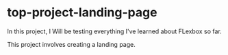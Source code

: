 # top-project-landing-page

In this project, I Will be testing everything I've learned about FLexbox so far.

This project involves creating a landing page.